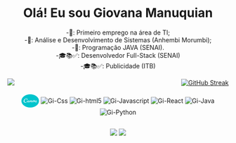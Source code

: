 <h1 align="center">Olá! Eu sou Giovana Manuquian</h1>

<div align="center">
  
-🔎: Primeiro emprego na área de TI;<br>
-📕: Análise e Desenvolvimento de Sistemas (Anhembi Morumbi);<br>
-📕: Programação JAVA (SENAI).<br>
-🎓📚✅: Desenvolvedor Full-Stack (SENAI)<br>
-🎓📚✅: Publicidade (ITB)

</div>

<div align="center">
  <div style="display: flex; justify-content: space-between; align-items: center;">
     <div>
      <img height="180em" src="https://github-readme-stats.vercel.app/api/top-langs/?username=Giovana-Manuquian&layout=compact&theme=tokyonight"/>
    </div>
    <div>
      <a href="https://github.com/Giovana-Manuquian">
        <img src="https://github-readme-streak-stats.herokuapp.com/?user=Giovana-Manuquian&theme=tokyonight" alt="GitHub Streak">
      </a>
    </div>
  </div>
</div>

<div align="center"><br>
  <img align="center" alt="Gi-Canva" height="30" width="40" src="https://raw.githubusercontent.com/devicons/devicon/master/icons/canva/canva-original.svg" />
  <img align="center" alt="Gi-Css" height="30" width="40" src="https://cdn.jsdelivr.net/gh/devicons/devicon/icons/css3/css3-original.svg" />
  <img align="center" alt="Gi-html5" height="30" width="40" src="https://cdn.jsdelivr.net/gh/devicons/devicon/icons/html5/html5-original.svg" />
  <img align="center" alt="Gi-Javascript" height="30" width="40" src="https://cdn.jsdelivr.net/gh/devicons/devicon/icons/javascript/javascript-original.svg" />
  <img align="center" alt="Gi-React" height="30" width="40" src="https://cdn.jsdelivr.net/gh/devicons/devicon/icons/react/react-original-wordmark.svg" />
  <img align="center" alt="Gi-Java" height="30" width="40" src="https://cdn.jsdelivr.net/gh/devicons/devicon/icons/java/java-original.svg" />
  <img align="center" alt="Gi-Python" height="30" width="40" src="https://cdn.jsdelivr.net/gh/devicons/devicon/icons/python/python-original-wordmark.svg" />
</div>
  
##

<div align="center"> 
  <a href = "mailto:gmanuquian@gmail.com"><img src=https://img.shields.io/badge/Gmail-D14836?style=for-the-badge&logo=gmail&logoColor=white target="_blank"></a>
  <a href="https://www.linkedin.com/in/giovana-manuquian-a4829a188/" target="_blank"><img src="https://img.shields.io/badge/-LinkedIn-%230077B5?style=for-the-badge&logo=linkedin&logoColor=white" target="_blank"></a> 
</div>

